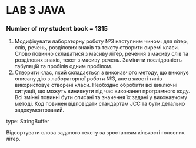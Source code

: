 # LAB 3 JAVA

### Number of my student book = 1315

1. Модифікувати лабораторну роботу №3 наступним чином: для літер, слів,
   речень, розділових знаків та тексту створити окремі класи. Слово повинно
   складатися з масиву літер, речення з масиву слів та розділових знаків, текст з
   масиву речень. Замінити послідовність табуляцій та пробілів одним пробілом.
2. Створити клас, який складається з виконавчого методу, що виконує описану
   дію з лабораторної роботи №3, але в якості типів використовує створені класи.
   Необхідно обробити всі виключні ситуації, що можуть виникнути під час
   виконання програмного коду. Всі змінні повинні бути описані та значення їх
   задані у виконавчому методі. Код повинен відповідати стандартам JCC та бути
   детально задокументований.

type: StringBuffer

Відсортувати слова заданого тексту за зростанням кількості голосних літер.